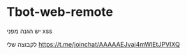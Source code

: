 # Tbot-web-remote




יש הגנה מפני xss










לקבוצה שלי
https://t.me/joinchat/AAAAAEJvaj4mWlEtJPVIXQ

